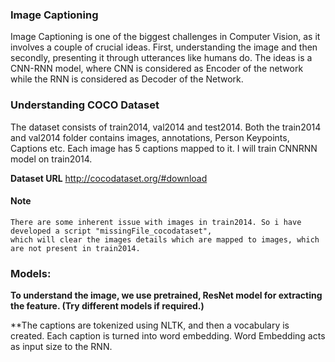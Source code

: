 ### Image Captioning

Image Captioning is one of the biggest challenges in Computer Vision, as it involves a couple of crucial ideas. 
First, understanding the image and then secondly, presenting it through utterances like humans do. The ideas is a CNN-RNN model, where CNN is considered as Encoder of the network while the RNN is considered as Decoder of the Network.

### Understanding COCO Dataset

The dataset consists of train2014, val2014 and test2014. Both the train2014 and val2014 folder contains images, annotations,
Person Keypoints, Captions etc. Each image has 5 captions mapped to it. I will train CNNRNN model on train2014.

**Dataset URL** http://cocodataset.org/#download

#### Note
    There are some inherent issue with images in train2014. So i have developed a script "missingFile_cocodataset", 
    which will clear the images details which are mapped to images, which are not present in train2014.

### Models:

  **To understand the image, we use pretrained, ResNet model for extracting the feature. (Try different models if required.)**
  
  **The captions are tokenized using NLTK, and then a vocabulary is created. Each caption is turned into word embedding.
  Word Embedding acts as input size to the RNN.
